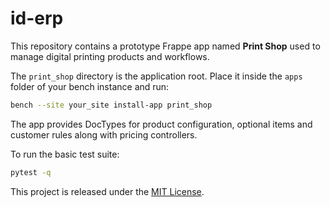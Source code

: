 # id-erp

This repository contains a prototype Frappe app named **Print Shop** used to manage digital printing products and workflows.

The `print_shop` directory is the application root. Place it inside the `apps` folder of your bench instance and run:

```bash
bench --site your_site install-app print_shop
```

The app provides DocTypes for product configuration, optional items and customer rules along with pricing controllers.

To run the basic test suite:

```bash
pytest -q
```

This project is released under the [MIT License](LICENSE).


